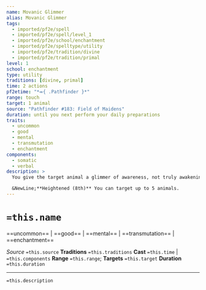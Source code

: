 ```yaml
---
name: Movanic Glimmer
alias: Movanic Glimmer
tags:
  - imported/pf2e/spell
  - imported/pf2e/spell/level_1
  - imported/pf2e/school/enchantment
  - imported/pf2e/spelltype/utility
  - imported/pf2e/tradition/divine
  - imported/pf2e/tradition/primal
level: 1
school: enchantment
type: utility
traditions: [divine, primal]
time: 2 actions
pf2etime: "*⬺{ .Pathfinder }*"
range: touch
target: 1 animal
source: "Pathfinder #183: Field of Maidens"
duration: until you next perform your daily preparations
traits:
  - uncommon
  - good
  - mental
  - transmutation
  - enchantment
components:
  - somatic
  - verbal
description: >
  You give the target animal a glimmer of awareness, not truly awakening it but allowing it to better understand its surroundings. The target gains a +2 status bonus to Perception checks and Will saves, and any Nature checks to Command the target Animal gain a +1 status bonus from its increased understanding. Additionally, if the target animal has the minion trait, it can take one action each turn even if its master doesn't use an action to Command it, which it can use to perform any basic action it knows. This doesn't prevent a target that was summoned from disappearing if its summoner doesn't Sustain the Spell, but does allow the target to perform one action before disappearing.

  &NewLine;**Heightened (8th)** You can target up to 5 animals.
---
```

# `=this.name`
==uncommon== | ==good== | ==mental== | ==transmutation== | ==enchantment==

*Source* `=this.source`
**Traditions** `=this.traditions`
**Cast** `=this.time` | `=this.components`
**Range** `=this.range`; **Targets** `=this.target`
**Duration** `=this.duration`

***
`=this.description`